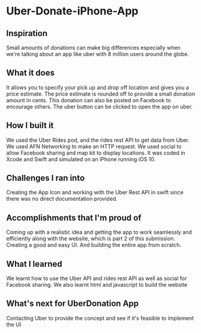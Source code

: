 # Uber-Donate-iPhone-App

## Inspiration
Small amounts of donations can make big differences especially when we're talking about an app like uber with 8 million users around the globe.

## What it does
It allows you to specify your pick up and drop off location and gives you a price estimate. The price estimate is rounded off to provide a small donation amount in cents. This donation can also be posted on Facebook to encourage others. The uber button can be clicked to open the app on uber.

## How I built it
We used the Uber Rides pod, and the rides rest API to get data from Uber. We used AFN Networking to make an HTTP request. We used social to allow Facebook sharing and map kit to display locations. It was coded in Xcode and Swift and simulated on an iPhone running iOS 10.

## Challenges I ran into
Creating the App Icon and working with the Uber Rest API in swift since there was no direct documentation provided. 

## Accomplishments that I'm proud of
Coming up with a realistic idea and getting the app to work seamlessly and efficiently along with the website, which is part 2 of this submission. Creating a good and easy UI. And building the entire app from scratch.

## What I learned
We learnt how to use the Uber API and rides rest API as well as social for Facebook sharing. We also learnt html and javascript to build the website 

## What's next for UberDonation App 
Contacting Uber to provide the concept and see if it's feasible to implement the UI

